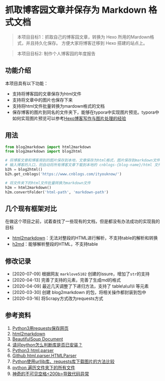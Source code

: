 # 抓取博客园文章并保存为 Markdown 格式文档

> 本项目目标1：抓取自己的博客园文章，转换为 Hexo 所用的Mardown格式，并且持久化保存。 方便大家将博客迁移到 Hexo 搭建的站点上。

> 本项目目标2: 制作个人博客园的年度报告

## 功能介绍
本项目具有以下功能：
* 支持将博客园的文章保存为html文件
* 支持将文章中的图片也保存下来
* 支持将html文件批量转换为mardown格式的文档
* 保存博客的图片到同名的文件夹下，能够在typora中实现图片预览。typora中如何实现图片预览可以参考[Hexo博客写作与图片处理的经验](http://edulinks.cn/2020/03/14/20200314-write-hexo-with-typora/)

## 用法

```python
from blog2markdown import html2markdown
from blog2markdown import blog2html

# 将博客文章和博客用到的图片保存到本地，文章保存为html格式，图片保存到markdown文件夹下
# 输入博客的入口，则自动将所有博客文章下载到本地的 cnblogs-{blog-name}/html 文件夹下
b2h = blog2html()
b2h.get_cnblogs('https://www.cnblogs.com/ityouknow/')

# 将文件夹下的html文件批量转换为markdown文件
h2m = html2markdown()
h2m.convertFolder('html-path', 'markdown-path')
```

## 几个现有框架对比

在做这个项目之前，试着查找了一些现有的文档，但是都没有办法成功的实现我的目标

* [html2markdown](https://github.com/dlon/html2markdown)：无法对整段的HTML进行解析，不支持table的解析和转换
* [h2md](https://github.com/canovie/h2md)：能够解析整段的HTML，不支持table


## 修改记录
* [2020-07-09] 根据网友 `marklove5102` 创建的issure，增加了`str`的支持
* [2020-04-13] 完善了支持的元素，完善了生成md的格式
* [2020-04-09] 最近几天调整了下递归方法，支持了 table\a\ul\li 等元素
* [2020-03-30] 创建 blog2markdown 的包，将相关操作都封装到包中
* [2020-03-16] 将Scrapy方式改为requests方式

## 参考资料
1. [Python3用requests保存网页](https://www.cnblogs.com/nancyzhu/p/8412950.html)
2. [html2markdown](https://github.com/kevinywb/html2markdown)
3. [BeautifulSoup Document](https://www.crummy.com/software/BeautifulSoup/bs4/doc.zh/#id20)
4. [请问python怎么判断库是否已安装？](https://www.zhihu.com/question/329900077/answer/738996774)
5. [Python3 html.parser](https://docs.python.org/3.7/library/html.parser.html?highlight=html.parser#module-html.parser)
6. [Github html.parser.HTMLParser](https://github.com/python/cpython/blob/3.7/Lib/html/parser.py)
7. [Python使用urllib库、requests库下载图片的方法比较](https://baijiahao.baidu.com/s?id=1630594345004620959&wfr=spider&for=pc)
8. [python 遍历文件夹下的所有文件](https://www.cnblogs.com/wt7018/p/11610286.html)
9. [神奇的不可见空格<200b>导致代码异常](https://www.cnblogs.com/ichochy/p/11592881.html)
